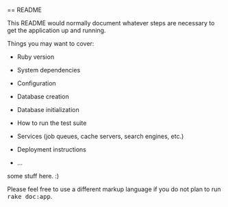 == README

This README would normally document whatever steps are necessary to get the
application up and running.

Things you may want to cover:

* Ruby version

* System dependencies

* Configuration

* Database creation

* Database initialization

* How to run the test suite

* Services (job queues, cache servers, search engines, etc.)

* Deployment instructions

* ...

some stuff here. :)

Please feel free to use a different markup language if you do not plan to run
<tt>rake doc:app</tt>.
